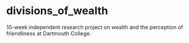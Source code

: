 # divisions_of_wealth
10-week independent research project on wealth and the perception of friendliness at Dartmouth College.
